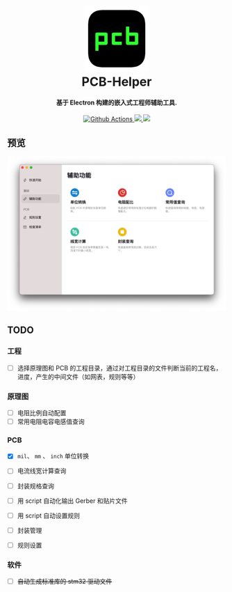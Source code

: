 <h1 align="center">
  <img src="./docs/logo.png" alt="PCB-Helper" width="150">
  <br>PCB-Helper<br>
</h1>
<h4 align="center">基于 Electron 构建的嵌入式工程师辅助工具.</h4>
<p align="center">
  <a href="https://github.com/LiuGuoGY/PCB-Helper/actions">
    <img src="https://img.shields.io/github/workflow/status/LiuGuoGY/PCB-Helper/BuildAndRelease?style=flat-square" alt="Github Actions">
  </a>
  <a href="https://github.com/LiuGuoGY/PCB-Helper/releases">
    <img src="https://img.shields.io/github/release/LiuGuoGY/PCB-Helper/all.svg?style=flat-square">
  </a>
  <a href="https://github.com/LiuGuoGY/PCB-Helper/blob/master/LICENSE">
    <img src="https://img.shields.io/github/license/LiuGuoGY/PCB-Helper?style=flat-square">
  </a>
</p>




## 预览

![预览图](docs/preview.jpg)

## TODO

### 工程

- [ ] 选择原理图和 PCB 的工程目录，通过对工程目录的文件判断当前的工程名，进度，产生的中间文件（如网表，规则等等）

### 原理图

- [ ] 电阻比例自动配置
- [ ] 常用电阻电容电感值查询

### PCB

- [x] `mil`、 `mm` 、 `inch` 单位转换

- [ ] 电流线宽计算查询
- [ ] 封装规格查询
- [ ] 用 script 自动化输出 Gerber 和贴片文件
- [ ] 用 script 自动设置规则
- [ ] 封装管理
- [ ] 规则设置

### 软件

- [ ] ~~自动生成标准库的 stm32 驱动文件~~